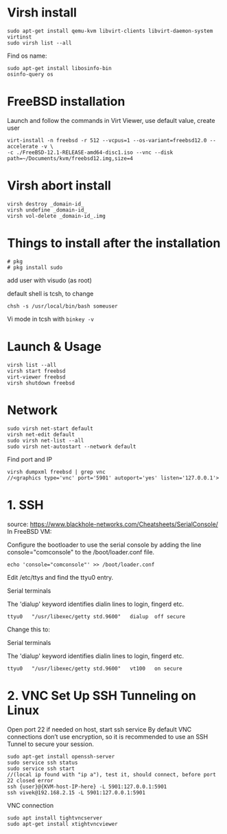 # Virsh install
```
sudo apt-get install qemu-kvm libvirt-clients libvirt-daemon-system virtinst
sudo virsh list --all
```

Find os name:
```
sudo apt-get install libosinfo-bin
osinfo-query os
```

# FreeBSD installation
Launch and follow the commands in Virt Viewer, use default value, create user
```
virt-install -n freebsd -r 512 --vcpus=1 --os-variant=freebsd12.0 --accelerate -v \
-c ./FreeBSD-12.1-RELEASE-amd64-disc1.iso --vnc --disk path=~/Documents/kvm/freebsd12.img,size=4
```

# Virsh abort install
```
virsh destroy _domain-id_
virsh undefine _domain-id_
virsh vol-delete _domain-id_.img
```

# Things to install after the installation
```
# pkg  
# pkg install sudo
```
add user with visudo (as root)

default shell is tcsh, to change
```
chsh -s /usr/local/bin/bash someuser
```
Vi mode in tcsh with `binkey -v`

# Launch & Usage
```
virsh list --all
virsh start freebsd
virt-viewer freebsd
virsh shutdown freebsd
```
# Network
```
sudo virsh net-start default 
virsh net-edit default
sudo virsh net-list --all
sudo virsh net-autostart --network default
```
Find port and IP
```
virsh dumpxml freebsd | grep vnc
//<graphics type='vnc' port='5901' autoport='yes' listen='127.0.0.1'>
```
# 1. SSH
source: https://www.blackhole-networks.com/Cheatsheets/SerialConsole/
In FreeBSD VM:

Configure the bootloader to use the serial console by adding the line console="comconsole" to the /boot/loader.conf file.
```
echo 'console="comconsole"' >> /boot/loader.conf
```
Edit /etc/ttys and find the ttyu0 entry.

Serial terminals

The 'dialup' keyword identifies dialin lines to login, fingerd etc.
```
ttyu0	"/usr/libexec/getty std.9600"	dialup	off secure
```
Change this to:

Serial terminals

The 'dialup' keyword identifies dialin lines to login, fingerd etc.
```
ttyu0	"/usr/libexec/getty std.9600"	vt100	on secure
```


# 2. VNC Set Up SSH Tunneling on Linux
Open port 22 if needed on host, start ssh service
By default VNC connections don’t use encryption, so it is recommended to use an SSH Tunnel to secure your session.
```
sudo apt-get install openssh-server
sudo service ssh status    
sudo service ssh start
//(local ip found with "ip a"), test it, should connect, before port 22 closed error
ssh {user}@{KVM-host-IP-here} -L 5901:127.0.0.1:5901
ssh vivek@192.168.2.15 -L 5901:127.0.0.1:5901
```
VNC connection
```
sudo apt install tightvncserver
sudo apt-get install xtightvncviewer


```
